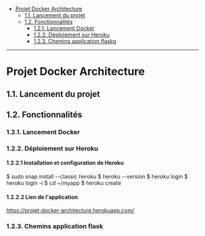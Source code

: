 - [Projet Docker Architecture](#projet-docker-architecture)
  - [1.1. Lancement du projet](#11-lancement-du-projet)
  - [1.2. Fonctionnalités](#12-fonctionnalités)
    - [1.2.1. Lancement Docker](#121-lancement-docker)
    - [1.2.2. Déploiement sur Heroku](#122-déploiement-sur-heroku)
    - [1.2.3. Chemins application flaskg](#123-chemins-application-flaskg)

-----------------------------------------------------------------------------
# Projet Docker Architecture

## 1.1. Lancement du projet

## 1.2. Fonctionnalités
### 1.2.1. Lancement Docker
### 1.2.2. Déploiement sur Heroku
#### 1.2.2.1 Installation et configuration de Heroku

$ sudo snap install --classic heroku 
$ heroku --version
$ heroku login
$ heroku login -i
$ cd ~/myapp
$ heroku create

#### 1.2.2.2 Lien de l'application
https://projet-docker-architecture.herokuapp.com/

### 1.2.3. Chemins application flask


